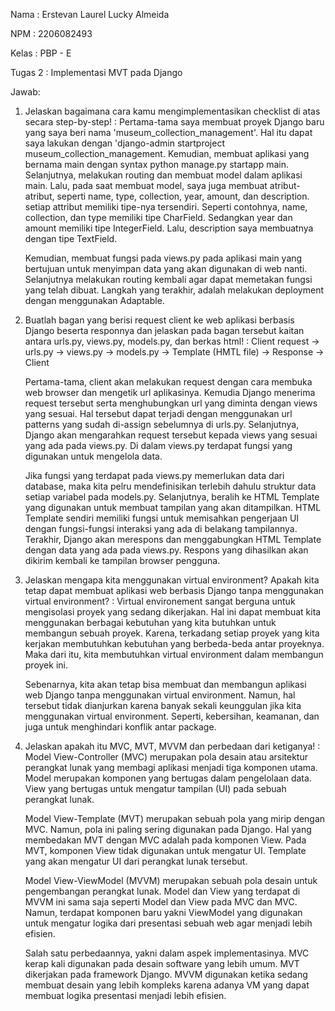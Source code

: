 Nama    : Erstevan Laurel Lucky Almeida

NPM     : 2206082493

Kelas   : PBP - E

Tugas 2 : Implementasi MVT pada Django

Jawab:
1. Jelaskan bagaimana cara kamu mengimplementasikan checklist di atas secara step-by-step!
    : Pertama-tama saya membuat proyek Django baru yang saya beri nama 'museum_collection_management'. Hal itu dapat saya lakukan dengan 'django-admin startproject museum_collection_management. Kemudian, membuat aplikasi yang bernama main dengan syntax python manage.py startapp main. Selanjutnya, melakukan routing dan membuat model dalam aplikasi main. Lalu, pada saat membuat model, saya juga membuat atribut-atribut, seperti name, type, collection, year, amount, dan description. setiap attribut memiliki tipe-nya tersendiri. Seperti contohnya, name, collection, dan type memiliki tipe CharField. Sedangkan year dan amount memiliki tipe IntegerField. Lalu, description saya membuatnya dengan tipe TextField.

    Kemudian, membuat fungsi pada views.py pada aplikasi main yang bertujuan untuk menyimpan data yang akan digunakan di web nanti. Selanjutnya melakukan routing kembali agar dapat memetakan fungsi yang telah dibuat. Langkah yang terakhir, adalah melakukan deployment dengan menggunakan Adaptable.

2. Buatlah bagan yang berisi request client ke web aplikasi berbasis Django beserta responnya dan jelaskan pada bagan tersebut kaitan antara urls.py, views.py, models.py, dan berkas html!
    : Client request -> urls.py -> views.py -> models.py -> Template (HMTL file) -> Response -> Client

    Pertama-tama, client akan melakukan request dengan cara membuka web browser dan mengetik url aplikasinya. Kemudia Django menerima request tersebut serta menghubungkan url yang diminta dengan views yang sesuai. Hal tersebut dapat terjadi dengan menggunakan url patterns yang sudah di-assign sebelumnya di urls.py. Selanjutnya, Django akan mengarahkan request tersebut kepada views yang sesuai yang ada pada views.py. Di dalam views.py terdapat fungsi yang digunakan untuk mengelola data.
    
    Jika fungsi yang terdapat pada views.py memerlukan data dari database, maka kita pelru mendefinisikan terlebih dahulu struktur data setiap variabel pada models.py. Selanjutnya, beralih ke HTML Template yang digunakan untuk membuat tampilan yang akan ditampilkan. HTML Template sendiri memiliki fungsi untuk memisahkan pengerjaan UI dengan fungsi-fungsi interaksi yang ada di belakang tampilannya. Terakhir, Django akan merespons dan menggabungkan HTML Template dengan data yang ada pada views.py. Respons yang dihasilkan akan dikirim kembali ke tampilan browser pengguna.

3. Jelaskan mengapa kita menggunakan virtual environment? Apakah kita tetap dapat membuat aplikasi web berbasis Django tanpa menggunakan virtual environment?
    : Virtual environement sangat berguna untuk mengisolasi proyek yang sedang dikerjakan. Hal ini dapat membuat kita menggunakan berbagai kebutuhan yang kita butuhkan untuk membangun sebuah proyek. Karena, terkadang setiap proyek yang kita kerjakan membutuhkan kebutuhan yang berbeda-beda antar proyeknya. Maka dari itu, kita membutuhkan virtual environment dalam membangun proyek ini.

    Sebenarnya, kita akan tetap bisa membuat dan membangun aplikasi web Django tanpa menggunakan virtual environment. Namun, hal tersebut tidak dianjurkan karena banyak sekali keunggulan jika kita menggunakan virtual environment. Seperti, kebersihan, keamanan, dan juga untuk menghindari konflik antar package.

4. Jelaskan apakah itu MVC, MVT, MVVM dan perbedaan dari ketiganya!
    : Model View-Controller (MVC) merupakan pola desain atau arsitektur perangkat lunak yang membagi aplikasi menjadi tiga komponen utama. Model merupakan komponen yang bertugas dalam pengelolaan data. View yang bertugas untuk mengatur tampilan (UI) pada sebuah perangkat lunak. 

    Model View-Template (MVT) merupakan sebuah pola yang mirip dengan MVC. Namun, pola ini paling sering digunakan pada Django. Hal yang membedakan MVT dengan MVC adalah pada komponen View. Pada MVT, komponen View tidak digunakan untuk mengatur UI. Template yang akan mengatur UI dari perangkat lunak tersebut.

    Model View-ViewModel (MVVM) merupakan sebuah pola desain untuk pengembangan perangkat lunak. Model dan View yang terdapat di MVVM ini sama saja seperti Model dan View pada MVC dan MVC. Namun, terdapat komponen baru yakni ViewModel yang digunakan untuk mengatur logika dari presentasi sebuah web agar menjadi lebih efisien.

    Salah satu perbedaannya, yakni dalam aspek implementasinya. MVC kerap kali digunakan pada desain software yang lebih umum. MVT dikerjakan pada framework Django. MVVM digunakan ketika sedang membuat desain yang lebih kompleks karena adanya VM yang dapat membuat logika presentasi menjadi lebih efisien. 
